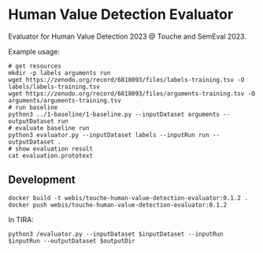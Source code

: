 Human Value Detection Evaluator
===============================
Evaluator for Human Value Detection 2023 @ Touche and SemEval 2023.

Example usage:
```
# get resources
mkdir -p labels arguments run
wget https://zenodo.org/record/6818093/files/labels-training.tsv -O labels/labels-training.tsv
wget https://zenodo.org/record/6818093/files/arguments-training.tsv -O arguments/arguments-training.tsv
# run baseline
python3 ../1-baseline/1-baseline.py --inputDataset arguments --outputDataset run
# evaluate baseline run
python3 evaluator.py --inputDataset labels --inputRun run --outputDataset .
# show evaluation result
cat evaluation.prototext
```


Development
-----------
```
docker build -t webis/touche-human-value-detection-evaluator:0.1.2 .
docker push webis/touche-human-value-detection-evaluator:0.1.2
```

In TIRA:
```
python3 /evaluator.py --inputDataset $inputDataset --inputRun $inputRun --outputDataset $outputDir
```

